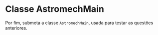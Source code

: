 # Classe AstromechMain

Por fim, submeta a classe `AstromechMain`, usada para testar as questões anteriores.
